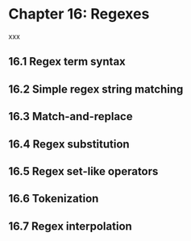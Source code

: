 # Chapter 16: Regexes

xxx

## 16.1 Regex term syntax

## 16.2 Simple regex string matching

## 16.3 Match-and-replace

## 16.4 Regex substitution

## 16.5 Regex set-like operators

## 16.6 Tokenization

## 16.7 Regex interpolation

